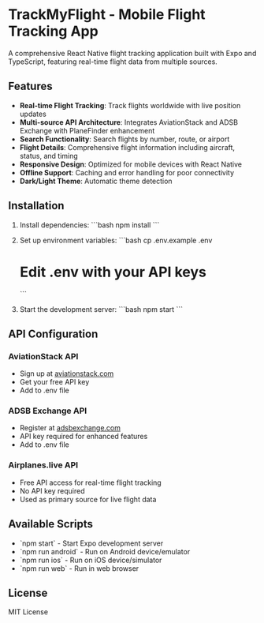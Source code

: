# TrackMyFlight - Mobile Flight Tracking App

A comprehensive React Native flight tracking application built with Expo and TypeScript, featuring real-time flight data from multiple sources.

## Features

- **Real-time Flight Tracking**: Track flights worldwide with live position updates
- **Multi-source API Architecture**: Integrates AviationStack and ADSB Exchange with PlaneFinder enhancement
- **Search Functionality**: Search flights by number, route, or airport
- **Flight Details**: Comprehensive flight information including aircraft, status, and timing
- **Responsive Design**: Optimized for mobile devices with React Native
- **Offline Support**: Caching and error handling for poor connectivity
- **Dark/Light Theme**: Automatic theme detection

## Installation

1. Install dependencies:
   \`\`\`bash
   npm install
   \`\`\`

2. Set up environment variables:
   \`\`\`bash
   cp .env.example .env
   # Edit .env with your API keys
   \`\`\`

3. Start the development server:
   \`\`\`bash
   npm start
   \`\`\`

## API Configuration

### AviationStack API
- Sign up at [aviationstack.com](https://aviationstack.com/)
- Get your free API key
- Add to .env file

### ADSB Exchange API
- Register at [adsbexchange.com](https://www.adsbexchange.com/)
- API key required for enhanced features
- Add to .env file

### Airplanes.live API
- Free API access for real-time flight tracking
- No API key required
- Used as primary source for live flight data

## Available Scripts
- \`npm start\` - Start Expo development server
- \`npm run android\` - Run on Android device/emulator
- \`npm run ios\` - Run on iOS device/simulator
- \`npm run web\` - Run in web browser

## License
MIT License

